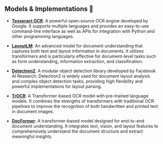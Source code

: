 ## Models & Implementations 🤖

- **[Tesseract OCR](https://github.com/tesseract-ocr/tesseract)**: A powerful open-source OCR engine developed by Google. It supports multiple languages and provides an easy-to-use command-line interface as well as APIs for integration with Python and other programming languages.
  
- **[LayoutLM](https://github.com/microsoft/unilm/tree/master/layoutlm)**: An advanced model for document understanding that captures both text and layout information in documents. It utilizes transformers and is particularly effective for document-level tasks such as form understanding, information extraction, and classification.
  
- **[Detectron2](https://github.com/facebookresearch/detectron2)**: A modular object detection library developed by Facebook AI Research. Detectron2 is widely used for document layout analysis and complex object detection tasks, providing high flexibility and powerful implementations for layout parsing.
  
- **[TrOCR](https://github.com/microsoft/unilm/tree/master/trocr)**: A Transformer-based OCR model with pre-trained language models. It combines the strengths of transformers with traditional OCR pipelines to improve the recognition of both handwritten and printed text in document images.
  
- **[DocFormer](https://github.com/microsoft/unilm/tree/master/docformer)**: A transformer-based model designed for end-to-end document understanding. It integrates text, vision, and layout features to comprehensively understand the document structure and extract meaningful insights.

